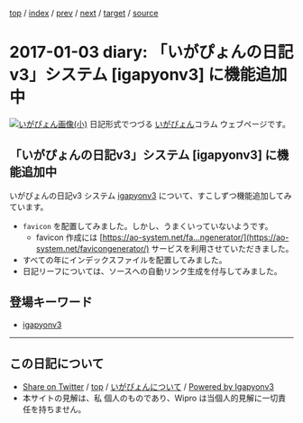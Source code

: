 [top](../index.html) 
 / [index](index.html) 
 / [prev](ig170102.html) 
 / [next](ig170104.html) 
 / [target](https://igapyon.github.io/diary/2017/ig170103.html) 
 / [source](https://github.com/igapyon/diary/blob/master/2017/ig170103.src.md) 

2017-01-03 diary: 「いがぴょんの日記v3」システム [igapyonv3] に機能追加中
=====================================================================================================
[![いがぴょん画像(小)](https://igapyon.github.io/diary/images/iga200306s.jpg "いがぴょん")](https://igapyon.github.io/diary/memo/memoigapyon.html) 日記形式でつづる [いがぴょん](https://igapyon.github.io/diary/memo/memoigapyon.html)コラム ウェブページです。

## 「いがぴょんの日記v3」システム [igapyonv3] に機能追加中

いがぴょんの日記v3 システム [igapyonv3](../keyword/igapyonv3.html) について、すこしずつ機能追加してみています。

* `favicon` を配置してみました。しかし、うまくいっていないようです。
  * favicon 作成には [https://ao-system.net/fa...ngenerator/](https://ao-system.net/favicongenerator/) サービスを利用させていただきました。
* すべての年にインデックスファイルを配置してみました。
* 日記リーフについては、ソースへの自動リンク生成を付与してみました。

## 登場キーワード

* [igapyonv3](../keyword/igapyonv3.html)

----------------------------------------------------------------------------------------------------

## この日記について

* [Share on Twitter](https://twitter.com/intent/tweet?hashtags=igapyon%2Cdiary%2C%E3%81%84%E3%81%8C%E3%81%B4%E3%82%87%E3%82%93%2Cigapyonv3&text=%E3%80%8C%E3%81%84%E3%81%8C%E3%81%B4%E3%82%87%E3%82%93%E3%81%AE%E6%97%A5%E8%A8%98v3%E3%80%8D%E3%82%B7%E3%82%B9%E3%83%86%E3%83%A0+%5Bigapyonv3%5D+%E3%81%AB%E6%A9%9F%E8%83%BD%E8%BF%BD%E5%8A%A0%E4%B8%AD&url=https%3A%2F%2Figapyon.github.io%2Fdiary%2F2017%2Fig170103.html) / [top](../index.html) / [いがぴょんについて](https://igapyon.github.io/diary/memo/memoigapyon.html) / [Powered by Igapyonv3](https://github.com/igapyon/igapyonv3)
* 本サイトの見解は、私 個人のものであり、Wipro は当個人的見解に一切責任を持ちません。 
